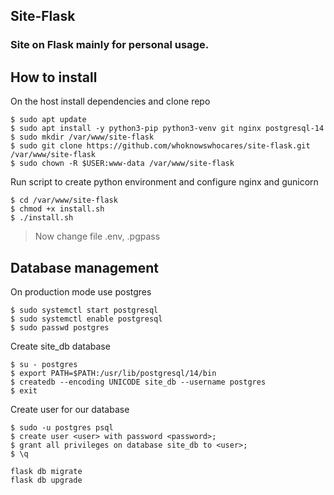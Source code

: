 ## Site-Flask
### Site on Flask mainly for personal usage.


## How to install
On the host install dependencies and clone repo
```
$ sudo apt update
$ sudo apt install -y python3-pip python3-venv git nginx postgresql-14
$ sudo mkdir /var/www/site-flask
$ sudo git clone https://github.com/whoknowswhocares/site-flask.git /var/www/site-flask
$ sudo chown -R $USER:www-data /var/www/site-flask
```

Run script to create python environment and configure nginx and gunicorn
```
$ cd /var/www/site-flask
$ chmod +x install.sh
$ ./install.sh
```
> Now change file .env, .pgpass


## Database management
On production mode use postgres
```
$ sudo systemctl start postgresql
$ sudo systemctl enable postgresql
$ sudo passwd postgres
```
Create site_db database
```
$ su - postgres
$ export PATH=$PATH:/usr/lib/postgresql/14/bin
$ createdb --encoding UNICODE site_db --username postgres
$ exit
```
Create user for our database
```
$ sudo -u postgres psql
$ create user <user> with password <password>;
$ grant all privileges on database site_db to <user>;
$ \q
```
```
flask db migrate
flask db upgrade
```
